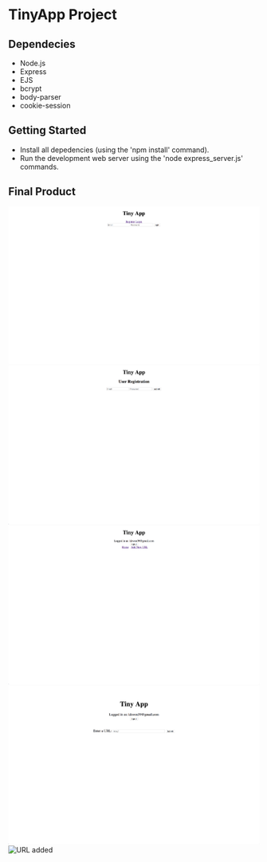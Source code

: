 # TinyApp Project


## Dependecies

- Node.js
- Express
- EJS
- bcrypt
- body-parser
- cookie-session

## Getting Started

- Install all depedencies (using the 'npm install' command).
- Run the development web server using the 'node express_server.js' commands.

## Final Product

![login page](https://github.com/kkwon39/TinyApp/blob/master/docs/login.png)
![registration page](https://github.com/kkwon39/TinyApp/blob/master/docs/registration.png)
![logged-in user](https://github.com/kkwon39/TinyApp/blob/master/docs/Logged%20In.png)
![adding URL](https://github.com/kkwon39/TinyApp/blob/master/docs/Adding%20URL.png)
![URL added](https://github.com/kkwon39/TinyApp/blob/master/docs/Url%20Added.pngg)

